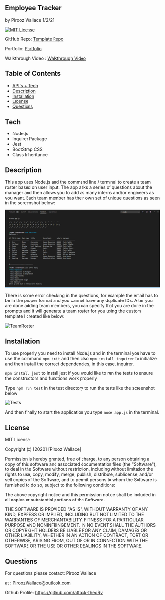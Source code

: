 ## Employee Tracker

by Pirooz Wallace
1/2/21


[![MIT License](https://img.shields.io/badge/license-MIT-blue.svg)](#license)

GitHub Repo: [Template Repo](https://github.com/attack-theoRy/TeamTemplateEngine)

Portfolio: [Portfolio](https://attack-theory.github.io/Portfolio/)

Walkthrough Video : [Walkthrough Video](https://drive.google.com/file/d/1gCgY5ke2qu8ndhm0v2H2EVcgeaNrkAPL/view?usp=sharing)



## Table of Contents
* [API's + Tech](#tech)
* [Description](#description)
* [Installation](#installation)
* [License](#license)
* [Questions](#questions)

## Tech
* Node.js
* Inquirer Package
* Jest
* BootStrap CSS
* Class Inheritance

## Description

This app uses Node.js and the command line / terminal to create a team roster based on user input. The app asks a series of questions about the manager and then allows you to add as many interns and/or engineers as you want. Each team member has their own set of unique questions as seen in the screenshot below:   

![MainSample](MainSample.PNG)

There is some error checking in the questions, for example the email has to be in the proper format and you cannot have any duplicate IDs. After you are done adding team members, you can specify that you are done in the prompts and it will generate a team roster for you using the custom template I created like below:

![TeamRoster](/Assets/roster.PNG)




## Installation

To use properly you need to install Node.js and in the terminal you have to use the command 
``` npm init ```
and then also
``` npm install inquirer ```  to initialize and then install the correct dependencies, in this
case, inquirer.

``` npm install jest ``` to install jest if you would like to run the tests to ensure the constructors and functions work properly

Type ``` npm run test ``` in the test directory to run the tests like the screenshot below 

![Tests](/Assets/tests.PNG)

And then finally to start the application you type ``` node app.js ``` in the terminal.

## License

MIT License

Copyright (c) [2020] [Pirooz Wallace]

Permission is hereby granted, free of charge, to any person obtaining a copy
of this software and associated documentation files (the "Software"), to deal
in the Software without restriction, including without limitation the rights
to use, copy, modify, merge, publish, distribute, sublicense, and/or sell
copies of the Software, and to permit persons to whom the Software is
furnished to do so, subject to the following conditions:

The above copyright notice and this permission notice shall be included in all
copies or substantial portions of the Software.

THE SOFTWARE IS PROVIDED "AS IS", WITHOUT WARRANTY OF ANY KIND, EXPRESS OR
IMPLIED, INCLUDING BUT NOT LIMITED TO THE WARRANTIES OF MERCHANTABILITY,
FITNESS FOR A PARTICULAR PURPOSE AND NONINFRINGEMENT. IN NO EVENT SHALL THE
AUTHORS OR COPYRIGHT HOLDERS BE LIABLE FOR ANY CLAIM, DAMAGES OR OTHER
LIABILITY, WHETHER IN AN ACTION OF CONTRACT, TORT OR OTHERWISE, ARISING FROM,
OUT OF OR IN CONNECTION WITH THE SOFTWARE OR THE USE OR OTHER DEALINGS IN THE
SOFTWARE.

## Questions
For questions please contact: Pirooz Wallace

at : PiroozWallace@outlook.com

Github Profile: https://github.com/attack-theoRy
